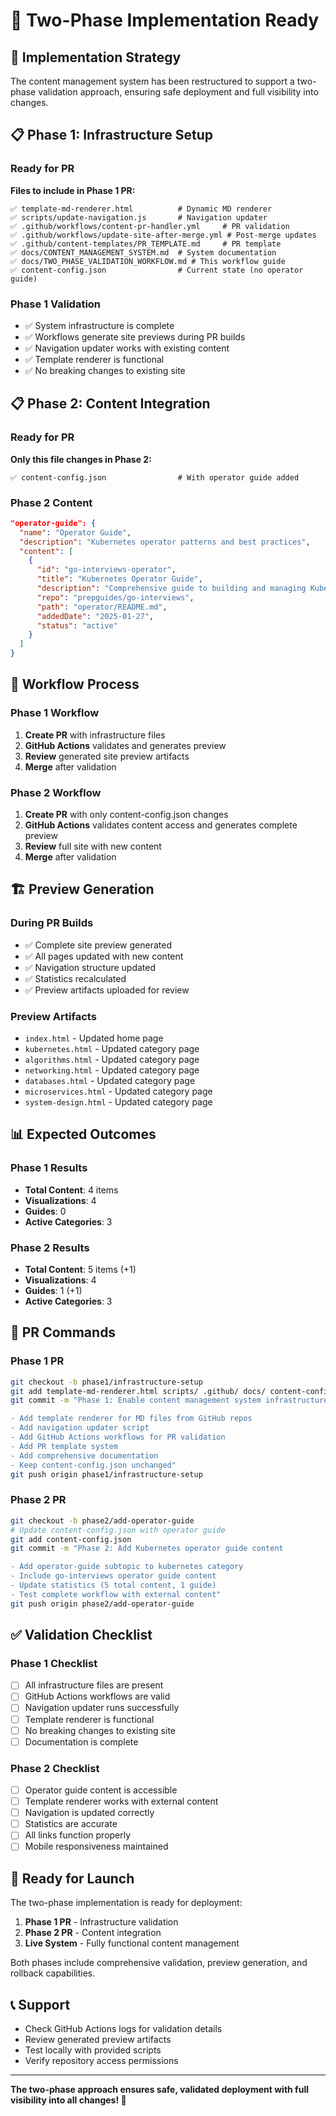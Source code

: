 # 🚀 Two-Phase Implementation Ready

## 🎯 Implementation Strategy

The content management system has been restructured to support a two-phase validation approach, ensuring safe deployment and full visibility into changes.

## 📋 Phase 1: Infrastructure Setup

### Ready for PR
**Files to include in Phase 1 PR:**

```
✅ template-md-renderer.html          # Dynamic MD renderer
✅ scripts/update-navigation.js       # Navigation updater
✅ .github/workflows/content-pr-handler.yml     # PR validation
✅ .github/workflows/update-site-after-merge.yml # Post-merge updates
✅ .github/content-templates/PR_TEMPLATE.md     # PR template
✅ docs/CONTENT_MANAGEMENT_SYSTEM.md  # System documentation
✅ docs/TWO_PHASE_VALIDATION_WORKFLOW.md # This workflow guide
✅ content-config.json                # Current state (no operator guide)
```

### Phase 1 Validation
- ✅ System infrastructure is complete
- ✅ Workflows generate site previews during PR builds
- ✅ Navigation updater works with existing content
- ✅ Template renderer is functional
- ✅ No breaking changes to existing site

## 📋 Phase 2: Content Integration

### Ready for PR
**Only this file changes in Phase 2:**

```
✅ content-config.json                # With operator guide added
```

### Phase 2 Content
```json
"operator-guide": {
  "name": "Operator Guide",
  "description": "Kubernetes operator patterns and best practices",
  "content": [
    {
      "id": "go-interviews-operator",
      "title": "Kubernetes Operator Guide",
      "description": "Comprehensive guide to building and managing Kubernetes operators",
      "repo": "prepguides/go-interviews",
      "path": "operator/README.md",
      "addedDate": "2025-01-27",
      "status": "active"
    }
  ]
}
```

## 🔄 Workflow Process

### Phase 1 Workflow
1. **Create PR** with infrastructure files
2. **GitHub Actions** validates and generates preview
3. **Review** generated site preview artifacts
4. **Merge** after validation

### Phase 2 Workflow
1. **Create PR** with only content-config.json changes
2. **GitHub Actions** validates content access and generates complete preview
3. **Review** full site with new content
4. **Merge** after validation

## 🏗️ Preview Generation

### During PR Builds
- ✅ Complete site preview generated
- ✅ All pages updated with new content
- ✅ Navigation structure updated
- ✅ Statistics recalculated
- ✅ Preview artifacts uploaded for review

### Preview Artifacts
- `index.html` - Updated home page
- `kubernetes.html` - Updated category page
- `algorithms.html` - Updated category page
- `networking.html` - Updated category page
- `databases.html` - Updated category page
- `microservices.html` - Updated category page
- `system-design.html` - Updated category page

## 📊 Expected Outcomes

### Phase 1 Results
- **Total Content**: 4 items
- **Visualizations**: 4
- **Guides**: 0
- **Active Categories**: 3

### Phase 2 Results
- **Total Content**: 5 items (+1)
- **Visualizations**: 4
- **Guides**: 1 (+1)
- **Active Categories**: 3

## 🎯 PR Commands

### Phase 1 PR
```bash
git checkout -b phase1/infrastructure-setup
git add template-md-renderer.html scripts/ .github/ docs/ content-config.json
git commit -m "Phase 1: Enable content management system infrastructure

- Add template renderer for MD files from GitHub repos
- Add navigation updater script
- Add GitHub Actions workflows for PR validation
- Add PR template system
- Add comprehensive documentation
- Keep content-config.json unchanged"
git push origin phase1/infrastructure-setup
```

### Phase 2 PR
```bash
git checkout -b phase2/add-operator-guide
# Update content-config.json with operator guide
git add content-config.json
git commit -m "Phase 2: Add Kubernetes operator guide content

- Add operator-guide subtopic to kubernetes category
- Include go-interviews operator guide content
- Update statistics (5 total content, 1 guide)
- Test complete workflow with external content"
git push origin phase2/add-operator-guide
```

## ✅ Validation Checklist

### Phase 1 Checklist
- [ ] All infrastructure files are present
- [ ] GitHub Actions workflows are valid
- [ ] Navigation updater runs successfully
- [ ] Template renderer is functional
- [ ] No breaking changes to existing site
- [ ] Documentation is complete

### Phase 2 Checklist
- [ ] Operator guide content is accessible
- [ ] Template renderer works with external content
- [ ] Navigation is updated correctly
- [ ] Statistics are accurate
- [ ] All links function properly
- [ ] Mobile responsiveness maintained

## 🚀 Ready for Launch

The two-phase implementation is ready for deployment:

1. **Phase 1 PR** - Infrastructure validation
2. **Phase 2 PR** - Content integration
3. **Live System** - Fully functional content management

Both phases include comprehensive validation, preview generation, and rollback capabilities.

## 📞 Support

- Check GitHub Actions logs for validation details
- Review generated preview artifacts
- Test locally with provided scripts
- Verify repository access permissions

---

**The two-phase approach ensures safe, validated deployment with full visibility into all changes! 🎯**
